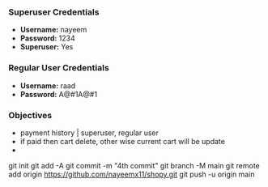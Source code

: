 ### Superuser Credentials
- **Username:** nayeem
- **Password:** 1234
- **Superuser:** Yes

### Regular User Credentials
- **Username:** raad
- **Password:** A@#1A@#1

### Objectives
- payment history | superuser, regular user
- if paid then cart delete, other wise current cart will be update 
- 

git init
git add -A
git commit -m "4th commit"
git branch -M main
git remote add origin https://github.com/nayeemx11/shopy.git
git push -u origin main